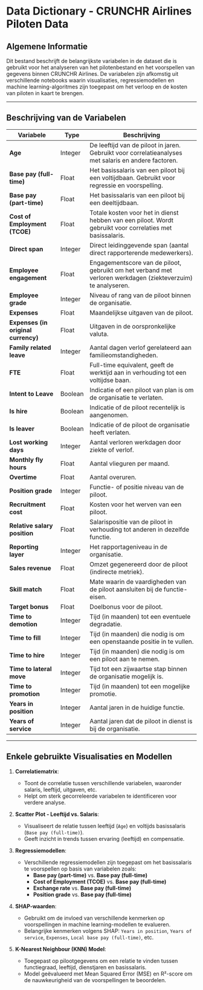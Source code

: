 # Data Dictionary - CRUNCHR Airlines Piloten Data

## Algemene Informatie

Dit bestand beschrijft de belangrijkste variabelen in de dataset die is gebruikt voor het analyseren van het pilotenbestand en het voorspellen van gegevens binnen CRUNCHR Airlines. De variabelen zijn afkomstig uit verschillende notebooks waarin visualisaties, regressiemodellen en machine learning-algoritmes zijn toegepast om het verloop en de kosten van piloten in kaart te brengen.

---

## Beschrijving van de Variabelen

| Variabele                  | Type       | Beschrijving                                                                                               |
|----------------------------|------------|-----------------------------------------------------------------------------------------------------------|
| **Age**                    | Integer    | De leeftijd van de piloot in jaren. Gebruikt voor correlatieanalyses met salaris en andere factoren.       |
| **Base pay (full-time)**   | Float      | Het basissalaris van een piloot bij een voltijdbaan. Gebruikt voor regressie en voorspelling.              |
| **Base pay (part-time)**   | Float      | Het basissalaris van een piloot bij een deeltijdbaan.                                                     |
| **Cost of Employment (TCOE)** | Float   | Totale kosten voor het in dienst hebben van een piloot. Wordt gebruikt voor correlaties met basissalaris. |
| **Direct span**            | Integer    | Direct leidinggevende span (aantal direct rapporterende medewerkers).                                     |
| **Employee engagement**    | Float      | Engagementscore van de piloot, gebruikt om het verband met verloren werkdagen (ziekteverzuim) te analyseren. |
| **Employee grade**         | Integer    | Niveau of rang van de piloot binnen de organisatie.                                                       |
| **Expenses**               | Float      | Maandelijkse uitgaven van de piloot.                                                                      |
| **Expenses (in original currency)** | Float | Uitgaven in de oorspronkelijke valuta.                                                                    |
| **Family related leave**   | Integer    | Aantal dagen verlof gerelateerd aan familieomstandigheden.                                                |
| **FTE**                    | Float      | Full-time equivalent, geeft de werktijd aan in verhouding tot een voltijdse baan.                         |
| **Intent to Leave**        | Boolean    | Indicatie of een piloot van plan is om de organisatie te verlaten.                                        |
| **Is hire**                | Boolean    | Indicatie of de piloot recentelijk is aangenomen.                                                         |
| **Is leaver**              | Boolean    | Indicatie of de piloot de organisatie heeft verlaten.                                                     |
| **Lost working days**      | Integer    | Aantal verloren werkdagen door ziekte of verlof.                                                          |
| **Monthly fly hours**      | Float      | Aantal vlieguren per maand.                                                                               |
| **Overtime**               | Float      | Aantal overuren.                                                                                          |
| **Position grade**         | Integer    | Functie- of positie niveau van de piloot.                                                                 |
| **Recruitment cost**       | Float      | Kosten voor het werven van een piloot.                                                                    |
| **Relative salary position** | Float    | Salarispositie van de piloot in verhouding tot anderen in dezelfde functie.                               |
| **Reporting layer**        | Integer    | Het rapportageniveau in de organisatie.                                                                   |
| **Sales revenue**          | Float      | Omzet gegenereerd door de piloot (indirecte metriek).                                                     |
| **Skill match**            | Float      | Mate waarin de vaardigheden van de piloot aansluiten bij de functie-eisen.                                |
| **Target bonus**           | Float      | Doelbonus voor de piloot.                                                                                 |
| **Time to demotion**       | Integer    | Tijd (in maanden) tot een eventuele degradatie.                                                           |
| **Time to fill**           | Integer    | Tijd (in maanden) die nodig is om een openstaande positie in te vullen.                                   |
| **Time to hire**           | Integer    | Tijd (in maanden) die nodig is om een piloot aan te nemen.                                                |
| **Time to lateral move**   | Integer    | Tijd tot een zijwaartse stap binnen de organisatie mogelijk is.                                           |
| **Time to promotion**      | Integer    | Tijd (in maanden) tot een mogelijke promotie.                                                             |
| **Years in position**      | Integer    | Aantal jaren in de huidige functie.                                                                       |
| **Years of service**       | Integer    | Aantal jaren dat de piloot in dienst is bij de organisatie.                                               |

---

## Enkele gebruikte Visualisaties en Modellen

1. **Correlatiematrix**:
   - Toont de correlatie tussen verschillende variabelen, waaronder salaris, leeftijd, uitgaven, etc.
   - Helpt om sterk gecorreleerde variabelen te identificeren voor verdere analyse.

2. **Scatter Plot - Leeftijd vs. Salaris**:
   - Visualiseert de relatie tussen leeftijd (`Age`) en voltijds basissalaris (`Base pay (full-time)`).
   - Geeft inzicht in trends tussen ervaring (leeftijd) en compensatie.

3. **Regressiemodellen**:
   - Verschillende regressiemodellen zijn toegepast om het basissalaris te voorspellen op basis van variabelen zoals:
     - **Base pay (part-time)** vs. **Base pay (full-time)**
     - **Cost of Employment (TCOE)** vs. **Base pay (full-time)**
     - **Exchange rate** vs. **Base pay (full-time)**
     - **Position grade** vs. **Base pay (full-time)**

4. **SHAP-waarden**:
   - Gebruikt om de invloed van verschillende kenmerken op voorspellingen in machine learning-modellen te evalueren.
   - Belangrijke kenmerken volgens SHAP: `Years in position`, `Years of service`, `Expenses`, `Local base pay (full-time)`, etc.

5. **K-Nearest Neighbour (KNN) Model**:
   - Toegepast op pilootgegevens om een relatie te vinden tussen functiegraad, leeftijd, dienstjaren en basissalaris.
   - Model geëvalueerd met Mean Squared Error (MSE) en R²-score om de nauwkeurigheid van de voorspellingen te beoordelen.
